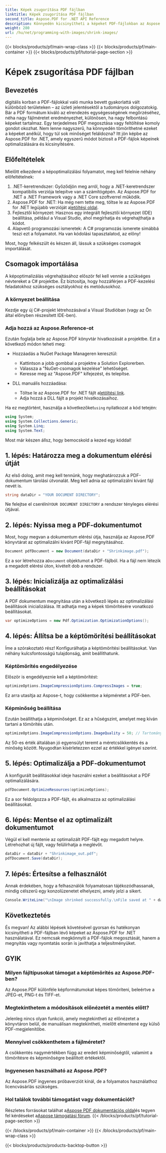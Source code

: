 ```yaml
---
title: Képek zsugorítása PDF fájlban
linktitle: Képek zsugorítása PDF fájlban
second_title: Aspose.PDF for .NET API Reference
description: Könnyedén kicsinyítheti a képeket PDF-fájlokban az Aspose.PDF for .NET segítségével ezzel a lépésről-lépésre szóló útmutatóval, így kisebb fájlméretet biztosít a minőség megőrzése mellett.
weight: 280
url: /hu/net/programming-with-images/shrink-images/
---
```


{{< blocks/products/pf/main-wrap-class >}}
{{< blocks/products/pf/main-container >}}
{{< blocks/products/pf/tutorial-page-section >}}

# Képek zsugorítása PDF fájlban

## Bevezetés

digitális korban a PDF-fájlokkal való munka bevett gyakorlattá vált különböző területeken – az üzleti jelentésektől a tudományos dolgozatokig. Bár a PDF formátum kiváló az elrendezés egységességének megőrzéséhez, néha nagy fájlméretet eredményezhet, különösen, ha nagy felbontású képeket tartalmaz. Egy terjedelmes PDF megosztása vagy feltöltése komoly gondot okozhat. Nem lenne nagyszerű, ha könnyedén tömöríthetné ezeket a képeket anélkül, hogy túl sok minőséget feláldozna? Itt jön képbe az Aspose.PDF for .NET, amely egyszerű módot biztosít a PDF-fájlok képeinek optimalizálására és kicsinyítésére. 

## Előfeltételek

Mielőtt elkezdené a képoptimalizálási folyamatot, meg kell felelnie néhány előfeltételnek:

1. .NET-keretrendszer: Győződjön meg arról, hogy a .NET-keretrendszer kompatibilis verziója telepítve van a számítógépén. Az Aspose.PDF for .NET a .NET Framework vagy a .NET Core szoftverrel működik.
2.  Aspose.PDF for .NET: Ha még nem tette meg, töltse le az Aspose.PDF for .NET legújabb verzióját a[letöltési oldal](https://releases.aspose.com/pdf/net/).
3. Fejlesztői környezet: Hasznos egy integrált fejlesztői környezet (IDE) beállítása, például a Visual Studio, ahol megírhatja és végrehajthatja a kódot.
4. Alapvető programozási ismeretek: A C# programozás ismerete simábbá teszi ezt a folyamatot. Ha van kódolási tapasztalatod, az előny!

Most, hogy felkészült és készen áll, lássuk a szükséges csomagok importálását.

## Csomagok importálása

A képoptimalizálás végrehajtásához először fel kell vennie a szükséges névtereket a C# projektbe. Ez biztosítja, hogy hozzáférjen a PDF-kezelési feladatokhoz szükséges osztályokhoz és metódusokhoz.

### A környezet beállítása

Kezdje egy új C#-projekt létrehozásával a Visual Studióban (vagy az Ön által előnyben részesített IDE-ben).

### Adja hozzá az Aspose.Reference-ot

Ezután foglalja bele az Aspose.PDF könyvtár hivatkozását a projektbe. Ezt a következő módon teheti meg:

- Hozzáadás a NuGet Package Manageren keresztül:
  - Kattintson a jobb gombbal a projektre a Solution Explorerben.
  - Válassza a "NuGet-csomagok kezelése" lehetőséget.
  - Keresse meg az "Aspose.PDF" kifejezést, és telepítse.

- DLL manuális hozzáadása:
  - Töltse le az Aspose.PDF for .NET fájlt a[letöltési link](https://releases.aspose.com/pdf/net/).
  - Adja hozzá a DLL fájlt a projekt hivatkozásaihoz.

 Ha ez megtörtént, használja a következőket`using` nyilatkozat a kód tetején:

```csharp
using System;
using System.Collections.Generic;
using System.Linq;
using System.Text;
```

Most már készen állsz, hogy bemocskold a kezed egy kóddal!

## 1. lépés: Határozza meg a dokumentum elérési útját

Az első dolog, amit meg kell tennünk, hogy meghatározzuk a PDF-dokumentum tárolási útvonalát. Meg kell adnia az optimalizálni kívánt fájl nevét is.

```csharp
string dataDir = "YOUR DOCUMENT DIRECTORY"; 
```

 Ne felejtse el cserélni`YOUR DOCUMENT DIRECTORY` a rendszer tényleges elérési útjával.

## 2. lépés: Nyissa meg a PDF-dokumentumot

Most, hogy megvan a dokumentum elérési útja, használja az Aspose.PDF könyvtárat az optimalizálni kívánt PDF-fájl megnyitásához.

```csharp
Document pdfDocument = new Document(dataDir + "Shrinkimage.pdf");
```

 Ez a sor létrehozza a`Document` objektumot a PDF-fájlból. Ha a fájl nem létezik a megadott elérési úton, kivételt dob a rendszer.

## 3. lépés: Inicializálja az optimalizálási beállításokat

A PDF dokumentum megnyitása után a következő lépés az optimalizálási beállítások inicializálása. Itt adhatja meg a képek tömörítésére vonatkozó beállításokat.

```csharp
var optimizeOptions = new Pdf.Optimization.OptimizationOptions();
```

## 4. lépés: Állítsa be a képtömörítési beállításokat

Íme a szórakoztató rész! Konfigurálhatja a képtömörítési beállításokat. Van néhány kulcsfontosságú tulajdonság, amit beállíthatunk.

### Képtömörítés engedélyezése

Először is engedélyeznie kell a képtömörítést:

```csharp
optimizeOptions.ImageCompressionOptions.CompressImages = true;
```

Ez arra utasítja az Aspose-t, hogy csökkentse a képméretet a PDF-ben.

### Képminőség beállítása

Ezután beállíthatja a képminőséget. Ez az a hűségszint, amelyet meg kíván tartani a tömörítés után.

```csharp
optimizeOptions.ImageCompressionOptions.ImageQuality = 50; // Tartomány 0 és 100 között
```

Az 50-es érték általában jó egyensúlyt teremt a méretcsökkentés és a minőség között. Nyugodtan kísérletezzen ezzel az értékkel igényei szerint.

## 5. lépés: Optimalizálja a PDF-dokumentumot

A konfigurált beállításokkal ideje használni ezeket a beállításokat a PDF optimalizálására.

```csharp
pdfDocument.OptimizeResources(optimizeOptions);
```

Ez a sor feldolgozza a PDF-fájlt, és alkalmazza az optimalizálási beállításokat.

## 6. lépés: Mentse el az optimalizált dokumentumot

Végül el kell mentenie az optimalizált PDF-fájlt egy megadott helyre. Létrehozhat új fájlt, vagy felülírhatja a meglévőt.

```csharp
dataDir = dataDir + "Shrinkimage_out.pdf"; 
pdfDocument.Save(dataDir);
```

## 7. lépés: Értesítse a felhasználót

Annak érdekében, hogy a felhasználók folyamatosan tájékozódhassanak, mindig célszerű egy konzolüzenetet elhelyezni, amely jelzi a sikert.

```csharp
Console.WriteLine("\nImage shrinked successfully.\nFile saved at " + dataDir);
```

## Következtetés

És megvan! Az alábbi lépések követésével gyorsan és hatékonyan kicsinyítheti a PDF-fájlban lévő képeket az Aspose.PDF for .NET használatával. Ez nemcsak megkönnyíti a PDF-fájlok megosztását, hanem a megnyitás vagy nyomtatás során is javíthatja a teljesítményüket.

## GYIK

### Milyen fájltípusokat támogat a képtömörítés az Aspose.PDF-ben?  
Az Aspose.PDF különféle képformátumokat képes tömöríteni, beleértve a JPEG-et, PNG-t és TIFF-et.

### Megtekinthetem a módosítások előnézetét a mentés előtt?  
Jelenleg nincs olyan funkció, amely megtekintheti az előnézetet a könyvtáron belül, de manuálisan megtekintheti, mielőtt elmentené egy külső PDF-megjelenítőbe.

### Mennyivel csökkenthetem a fájlméretet?  
A csökkentés nagymértékben függ az eredeti képminőségtől, valamint a tömörítésre és képminőségre beállított értékektől.

### Ingyenesen használható az Aspose.PDF?  
Az Aspose.PDF ingyenes próbaverziót kínál, de a folyamatos használathoz licencvásárlás szükséges.

### Hol találok további támogatást vagy dokumentációt?  
 Részletes forrásokat találhat a[Aspose PDF dokumentációs oldal](https://reference.aspose.com/pdf/net/)és tegyen fel kérdéseket a[Aspose támogatási fórum](https://forum.aspose.com/c/pdf/10).
{{< /blocks/products/pf/tutorial-page-section >}}

{{< /blocks/products/pf/main-container >}}
{{< /blocks/products/pf/main-wrap-class >}}

{{< blocks/products/products-backtop-button >}}
